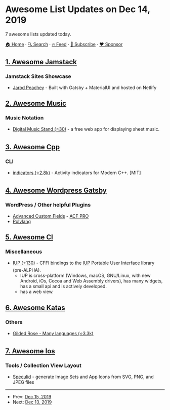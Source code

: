 # Awesome List Updates on Dec 14, 2019

7 awesome lists updated today.

[🏠 Home](/README.md) · [🔍 Search](https://www.trackawesomelist.com/search/) · [🔥 Feed](https://www.trackawesomelist.com/rss.xml) · [📮 Subscribe](https://trackawesomelist.us17.list-manage.com/subscribe?u=d2f0117aa829c83a63ec63c2f&id=36a103854c) · [❤️  Sponsor](https://github.com/sponsors/theowenyoung)



## [1. Awesome Jamstack](/content/automata/awesome-jamstack/README.md)

### Jamstack Sites Showcase

*   [Jarod Peachey](https://jarodpeachey.netlify.com) - Built with Gatsby + MaterialUI and hosted on Netlify

## [2. Awesome Music](/content/ciconia/awesome-music/README.md)

### Music Notation

*   [Digital Music Stand (⭐30)](https://github.com/PatWie/digitalmusicstand) - a free web app for displaying sheet music.

## [3. Awesome Cpp](/content/fffaraz/awesome-cpp/README.md)

### CLI

*   [indicators (⭐2.8k)](https://github.com/p-ranav/indicators/) - Activity indicators for Modern C++. \[MIT]

## [4. Awesome Wordpress Gatsby](/content/henrikwirth/awesome-wordpress-gatsby/README.md)

### WordPress / Other helpful Plugins

*   [Advanced Custom Fields](https://wordpress.org/plugins/advanced-custom-fields/) - [ACF PRO](https://www.advancedcustomfields.com/pro/)
*   [Polylang](https://wordpress.org/plugins/polylang/)

## [5. Awesome Cl](/content/CodyReichert/awesome-cl/README.md)

### Miscellaneous

*   [IUP (⭐130)](https://github.com/lispnik/iup/) - CFFI bindings to the [IUP](https://www.tecgraf.puc-rio.br/iup/) Portable User Interface library (pre-ALPHA).
    *   IUP is cross-platform (Windows, macOS, GNU/Linux, with new Android, iOs, Cocoa and Web Assembly drivers), has many widgets, has a small api and is actively developed.
    *   has a web view.

## [6. Awesome Katas](/content/gamontal/awesome-katas/README.md)

### Others

*   [Gilded Rose - Many languages (⭐3.3k)](https://github.com/emilybache/GildedRose-Refactoring-Kata)

## [7. Awesome Ios](/content/vsouza/awesome-ios/README.md)

### Tools / Collection View Layout

*   [Speculid](https://speculid.com) - generate Image Sets and App Icons from SVG, PNG, and JPEG files

---

- Prev: [Dec 15, 2019](/content/2019/12/15/README.md)
- Next: [Dec 13, 2019](/content/2019/12/13/README.md)